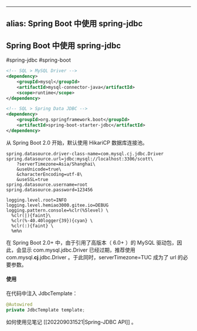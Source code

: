 
---
alias: Spring Boot 中使用 spring-jdbc
---

## Spring Boot 中使用 spring-jdbc

#spring-jdbc #spring-boot 

```xml
<!-- SQL > MySQL Driver -->
<dependency>
    <groupId>mysql</groupId>
    <artifactId>mysql-connector-java</artifactId>
    <scope>runtime</scope>
</dependency>

<!-- SQL > Spring Data JDBC -->
<dependency>
    <groupId>org.springframework.boot</groupId>
    <artifactId>spring-boot-starter-jdbc</artifactId>
</dependency>
```

从 Spring Boot 2.0 开始，默认使用 HikariCP 数据库连接池。

``` properties
spring.datasource.driver-class-name=com.mysql.cj.jdbc.Driver
spring.datasource.url=jdbc:mysql://localhost:3306/scott\
    ?serverTimezone=Asia/Shanghai\
    &useUnicode=true\
    &characterEncoding=utf-8\
    &useSSL=true
spring.datasource.username=root
spring.datasource.password=123456

logging.level.root=INFO
logging.level.hemiao3000.gitee.io=DEBUG
logging.pattern.console=%clr(%5level) \
  %clr(|){faint}\
  %clr(%-40.40logger{39}){cyan} \
  %clr(:){faint} \
  %m%n
```

在 Spring Boot 2.0+ 中，由于引用了高版本（ 6.0+ ）的 MySQL 驱动包，因此，会显示 com.mysql.jdbc.Driver 已经过期，推荐使用 com.mysql.**cj**.jdbc.Driver 。于此同时，serverTimezone=TUC 成为了 url 的必要参数。

#### 使用

在代码中注入 JdbcTemplate：

```java
@Autowired
private JdbcTemplate template;
```

如何使用见笔记 [[202209031521|Spring-JDBC API]] 。

